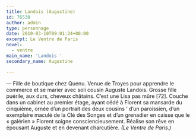 ```yaml
---
title: Landois (Augustine)
id: 76538
author: admin
type: personnage
date: 2010-03-10T09:01:24+00:00
excerpt: Le Ventre de Paris
novel:
  - ventre
main_name: 'Landois '
secondary_name: Augustine

---
```

— Fille de boutique chez Quenu. Venue de Troyes pour apprendre le commerce et se marier avec soli cousin Auguste Landois. Grosse fille puérile, aux durs, cheveux châtains. C&rsquo;est une Lisa pas mûre [72]. Couche dans un cabinet au premier étage, ayant cédé à Florent sa mansarde du cinquième, ornée d&rsquo;un portrait des deux cousins &lsquo; d&rsquo;un paroissien, d&rsquo;un exemplaire maculé de la Clé des Songes et d&rsquo;un grenadier en caisse que le « galérien » Florent soigne consciencieusement. Réalise son rêve en épousant Auguste et en devenant charcutière. _(Le Ventre de Paris.)_